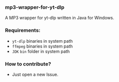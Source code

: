 ### mp3-wrapper-for-yt-dlp

A MP3 wrapper for yt-dlp written in Java for Windows.

### Requirements:

- `yt-dlp` binaries in system path
- `ffmpeg` binaries in system path
- `JDK` `bin` folder in system path

### How to contribute?

- Just open a new Issue.
